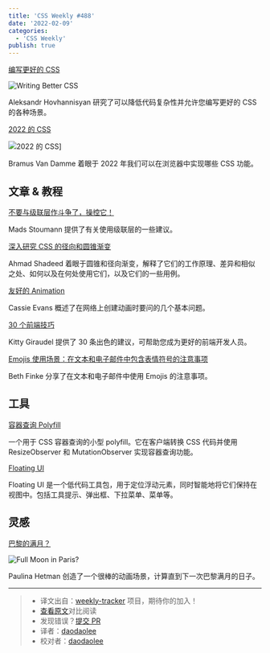 ```yaml
---
title: 'CSS Weekly #488'
date: '2022-02-09'
categories:
  - 'CSS Weekly'
publish: true
---
```


[编写更好的 CSS](https://www.aleksandrhovhannisyan.com/blog/writing-better-css/?utm_source=CSS-Weekly&utm_campaign=Issue-488&utm_medium=web)

![Writing Better CSS](https://css-weekly.com/wp-content/uploads/2022/01/writing-better-css.jpg)

<!--以上是预览信息，图片一张或限制百字左右，前者优先-->
<!-- more -->

Aleksandr Hovhannisyan 研究了可以降低代码复杂性并允许您编写更好的 CSS 的各种场景。

[2022 的 CSS](https://www.bram.us/2021/12/27/css-in-2022/?utm_source=CSS-Weekly&utm_campaign=Issue-488&utm_medium=web)

![2022 的 CSS](https://css-weekly.com/wp-content/uploads/2022/01/css-in-2022.jpg)]

Bramus Van Damme 着眼于 2022 年我们可以在浏览器中实现哪些 CSS 功能。

## 文章 & 教程

[不要与级联层作斗争了，操控它！](https://css-tricks.com/dont-fight-the-cascade-control-it/?utm_source=CSS-Weekly&utm_campaign=Issue-488&utm_medium=web)

Mads Stoumann 提供了有关使用级联层的一些建议。

[深入研究 CSS 的径向和圆锥渐变](https://www.smashingmagazine.com/2022/01/css-radial-conic-gradient/?utm_source=CSS-Weekly&utm_campaign=Issue-488&utm_medium=web)

Ahmad Shadeed 着眼于圆锥和径向渐变，解释了它们的工作原理、差异和相似之处、如何以及在何处使用它们，以及它们的一些用例。

[友好的 Animation](https://css-tricks.com/empathetic-animation/?utm_source=CSS-Weekly&utm_campaign=Issue-488&utm_medium=web)

Cassie Evans 概述了在网络上创建动画时要问的几个基本问题。

[30 个前端技巧](https://kittygiraudel.com/2022/01/04/30-frontend-tips/?utm_source=CSS-Weekly&utm_campaign=Issue-488&utm_medium=web)

Kitty Giraudel 提供了 30 条出色的建议，可帮助您成为更好的前端开发人员。

[Emojis 使用场景：在文本和电子邮件中包含表情符号的注意事项](https://blog.easterseals.com/emojis-and-accessibility-the-dos-and-donts-of-including-emojis-in-texts-and-emails/?utm_source=CSS-Weekly&utm_campaign=Issue-488&utm_medium=web)

Beth Finke 分享了在文本和电子邮件中使用 Emojis 的注意事项。

## 工具

[容器查询 Polyfill](https://github.com/GoogleChromeLabs/container-query-polyfill?utm_source=CSS-Weekly&utm_campaign=Issue-488&utm_medium=web)

一个用于 CSS 容器查询的小型 polyfill。它在客户端转换 CSS 代码并使用 ResizeObserver 和 MutationObserver 实现容器查询功能。

[Floating UI](https://floating-ui.com/?utm_source=CSS-Weekly&utm_campaign=Issue-488&utm_medium=web)

Floating UI 是一个低代码工具包，用于定位浮动元素，同时智能地将它们保持在视图中。包括工具提示、弹出框、下拉菜单、菜单等。

## 灵感

[巴黎的满月？](https://codepen.io/pehaa/pen/rNVWVYd?utm_source=CSS-Weekly&utm_campaign=Issue-488&utm_medium=web)

![Full Moon in Paris?](https://css-weekly.com/wp-content/uploads/2022/01/full-moon-in-paris.jpg)

Paulina Hetman 创造了一个很棒的动画场景，计算直到下一次巴黎满月的日子。

---

> - 译文出自：[weekly-tracker](https://github.com/FEDarling/weekly-tracker) 项目，期待你的加入！
> - [查看原文](https://css-weekly.com/issue-488/)对比阅读
> - 发现错误？[提交 PR](https://github.com/FEDarling/weekly-tracker/blob/main/weeklys/css_weekly/488)
> - 译者：[daodaolee](https://github.com/daodaolee)
> - 校对者：[daodaolee](https://github.com/daodaolee)
